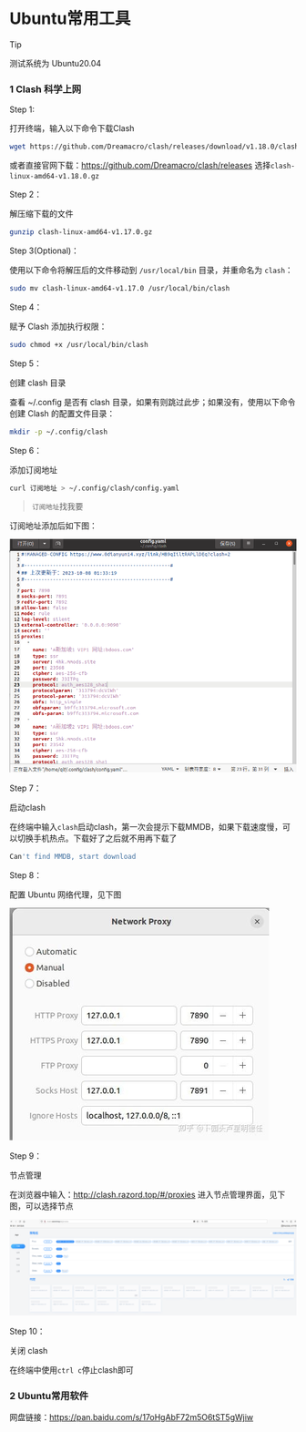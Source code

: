 # Ubuntu常用工具
> [!Tip]
> 测试系统为 Ubuntu20.04

### 1  Clash 科学上网

Step 1:

打开终端，输入以下命令下载Clash

```bash
wget https://github.com/Dreamacro/clash/releases/download/v1.18.0/clash-linux-amd64-v1.18.0.gz
```

或者直接官网下载：https://github.com/Dreamacro/clash/releases 选择`clash-linux-amd64-v1.18.0.gz`


Step 2：

解压缩下载的文件

```bash
gunzip clash-linux-amd64-v1.17.0.gz
```

Step 3(Optional)：

使用以下命令将解压后的文件移动到 `/usr/local/bin` 目录，并重命名为 `clash`：

```bash
sudo mv clash-linux-amd64-v1.17.0 /usr/local/bin/clash
```

Step 4：

赋予 Clash 添加执行权限：

```bash
sudo chmod +x /usr/local/bin/clash
```

Step 5：

创建 clash 目录

查看 ~/.config 是否有 clash 目录，如果有则跳过此步；如果没有，使用以下命令创建 Clash 的配置文件目录：

```bash
mkdir -p ~/.config/clash
```

Step 6：

添加订阅地址

```bash
curl 订阅地址 > ~/.config/clash/config.yaml
```

> `订阅地址`找我要

订阅地址添加后如下图：

![](./images/Ubuntu/1.png)


Step 7：

启动clash

在终端中输入`clash`启动clash，第一次会提示下载MMDB，如果下载速度慢，可以切换手机热点。下载好了之后就不用再下载了

```bash
Can't find MMDB, start download
```

Step 8：

配置 Ubuntu 网络代理，见下图

![](./images/Ubuntu/2.jpg)


Step 9：

节点管理

在浏览器中输入：http://clash.razord.top/#/proxies 进入节点管理界面，见下图，可以选择节点

![](./images/Ubuntu/3.png)


Step 10：

关闭 clash

在终端中使用`ctrl c`停止clash即可


### 2 Ubuntu常用软件

网盘链接：https://pan.baidu.com/s/17oHgAbF72m5O6tST5gWjiw 
